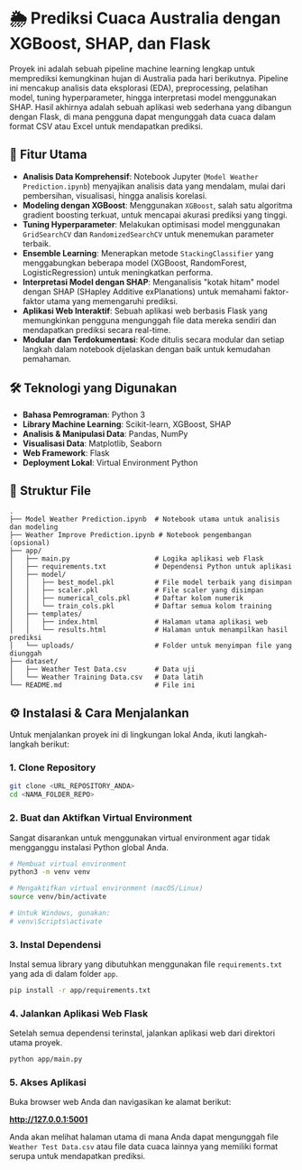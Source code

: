 # 🌦️ Prediksi Cuaca Australia dengan XGBoost, SHAP, dan Flask

Proyek ini adalah sebuah pipeline machine learning lengkap untuk memprediksi kemungkinan hujan di Australia pada hari berikutnya. Pipeline ini mencakup analisis data eksplorasi (EDA), preprocessing, pelatihan model, tuning hyperparameter, hingga interpretasi model menggunakan SHAP. Hasil akhirnya adalah sebuah aplikasi web sederhana yang dibangun dengan Flask, di mana pengguna dapat mengunggah data cuaca dalam format CSV atau Excel untuk mendapatkan prediksi.

## 🚀 Fitur Utama

- **Analisis Data Komprehensif**: Notebook Jupyter (`Model Weather Prediction.ipynb`) menyajikan analisis data yang mendalam, mulai dari pembersihan, visualisasi, hingga analisis korelasi.
- **Modeling dengan XGBoost**: Menggunakan `XGBoost`, salah satu algoritma gradient boosting terkuat, untuk mencapai akurasi prediksi yang tinggi.
- **Tuning Hyperparameter**: Melakukan optimisasi model menggunakan `GridSearchCV` dan `RandomizedSearchCV` untuk menemukan parameter terbaik.
- **Ensemble Learning**: Menerapkan metode `StackingClassifier` yang menggabungkan beberapa model (XGBoost, RandomForest, LogisticRegression) untuk meningkatkan performa.
- **Interpretasi Model dengan SHAP**: Menganalisis "kotak hitam" model dengan SHAP (SHapley Additive exPlanations) untuk memahami faktor-faktor utama yang memengaruhi prediksi.
- **Aplikasi Web Interaktif**: Sebuah aplikasi web berbasis Flask yang memungkinkan pengguna mengunggah file data mereka sendiri dan mendapatkan prediksi secara real-time.
- **Modular dan Terdokumentasi**: Kode ditulis secara modular dan setiap langkah dalam notebook dijelaskan dengan baik untuk kemudahan pemahaman.

## 🛠️ Teknologi yang Digunakan

- **Bahasa Pemrograman**: Python 3
- **Library Machine Learning**: Scikit-learn, XGBoost, SHAP
- **Analisis & Manipulasi Data**: Pandas, NumPy
- **Visualisasi Data**: Matplotlib, Seaborn
- **Web Framework**: Flask
- **Deployment Lokal**: Virtual Environment Python

## 📂 Struktur File

```
.
├── Model Weather Prediction.ipynb  # Notebook utama untuk analisis dan modeling
├── Weather Improve Prediction.ipynb # Notebook pengembangan (opsional)
├── app/
│   ├── main.py                     # Logika aplikasi web Flask
│   ├── requirements.txt            # Dependensi Python untuk aplikasi
│   ├── model/
│   │   ├── best_model.pkl          # File model terbaik yang disimpan
│   │   ├── scaler.pkl              # File scaler yang disimpan
│   │   ├── numerical_cols.pkl      # Daftar kolom numerik
│   │   └── train_cols.pkl          # Daftar semua kolom training
│   ├── templates/
│   │   ├── index.html              # Halaman utama aplikasi web
│   │   └── results.html            # Halaman untuk menampilkan hasil prediksi
│   └── uploads/                    # Folder untuk menyimpan file yang diunggah
├── dataset/
│   ├── Weather Test Data.csv       # Data uji
│   └── Weather Training Data.csv   # Data latih
└── README.md                       # File ini
```

## ⚙️ Instalasi & Cara Menjalankan

Untuk menjalankan proyek ini di lingkungan lokal Anda, ikuti langkah-langkah berikut:

### 1. Clone Repository

```bash
git clone <URL_REPOSITORY_ANDA>
cd <NAMA_FOLDER_REPO>
```

### 2. Buat dan Aktifkan Virtual Environment

Sangat disarankan untuk menggunakan virtual environment agar tidak mengganggu instalasi Python global Anda.

```bash
# Membuat virtual environment
python3 -m venv venv

# Mengaktifkan virtual environment (macOS/Linux)
source venv/bin/activate

# Untuk Windows, gunakan:
# venv\Scripts\activate
```

### 3. Instal Dependensi

Instal semua library yang dibutuhkan menggunakan file `requirements.txt` yang ada di dalam folder `app`.

```bash
pip install -r app/requirements.txt
```

### 4. Jalankan Aplikasi Web Flask

Setelah semua dependensi terinstal, jalankan aplikasi web dari direktori utama proyek.

```bash
python app/main.py
```

### 5. Akses Aplikasi

Buka browser web Anda dan navigasikan ke alamat berikut:

**http://127.0.0.1:5001**

Anda akan melihat halaman utama di mana Anda dapat mengunggah file `Weather Test Data.csv` atau file data cuaca lainnya yang memiliki format serupa untuk mendapatkan prediksi.
